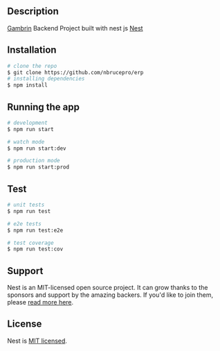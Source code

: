 ## Description

[Gambrin](https://erp-be.onrender.com/) Backend Project built with nest js [Nest](https://github.com/nestjs/nest)

## Installation

```bash
# clone the repo
$ git clone https://github.com/nbrucepro/erp
# installing dependencies
$ npm install
```

## Running the app

```bash
# development
$ npm run start

# watch mode
$ npm run start:dev

# production mode
$ npm run start:prod
```

## Test

```bash
# unit tests
$ npm run test

# e2e tests
$ npm run test:e2e

# test coverage
$ npm run test:cov
```

## Support

Nest is an MIT-licensed open source project. It can grow thanks to the sponsors and support by the amazing backers. If you'd like to join them, please [read more here](https://docs.nestjs.com/support).

## License

Nest is [MIT licensed](LICENSE).

